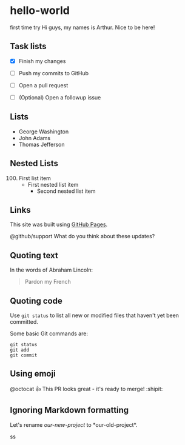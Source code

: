 # hello-world
first time try
Hi guys, 
my names is Arthur. Nice to be here!

## Task lists
- [x] Finish my changes
- [ ] Push my commits to GitHub
- [ ] Open a pull request

- [ ] \(Optional) Open a followup issue

## Lists
- George Washington
- John Adams
- Thomas Jefferson

## Nested Lists
100. First list item
     - First nested list item
       - Second nested list item

## Links
This site was built using [GitHub Pages](https://pages.github.com/).

@github/support What do you think about these updates?

## Quoting text
In the words of Abraham Lincoln:
> Pardon my French

## Quoting code
Use `git status` to list all new or modified files that haven't yet been committed.

Some basic Git commands are:
```
git status
git add
git commit
```

## Using emoji
@octocat :+1: This PR looks great - it's ready to merge! :shipit:

## Ignoring Markdown formatting
Let's rename *our-new-project* to \*our-old-project\*.


ss
